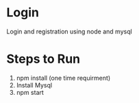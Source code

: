 # Login
Login and registration using node and mysql

Steps to Run
==============================================================================================================
1. npm install (one time requirment)
2. Install Mysql
3. npm start
